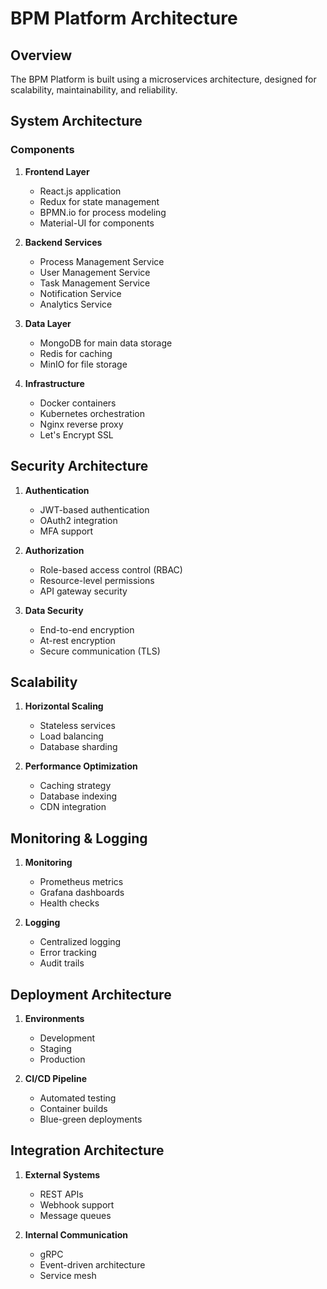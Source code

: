 # BPM Platform Architecture

## Overview

The BPM Platform is built using a microservices architecture, designed for scalability, maintainability, and reliability.

## System Architecture

### Components

1. **Frontend Layer**
   - React.js application
   - Redux for state management
   - BPMN.io for process modeling
   - Material-UI for components

2. **Backend Services**
   - Process Management Service
   - User Management Service
   - Task Management Service
   - Notification Service
   - Analytics Service

3. **Data Layer**
   - MongoDB for main data storage
   - Redis for caching
   - MinIO for file storage

4. **Infrastructure**
   - Docker containers
   - Kubernetes orchestration
   - Nginx reverse proxy
   - Let's Encrypt SSL

## Security Architecture

1. **Authentication**
   - JWT-based authentication
   - OAuth2 integration
   - MFA support

2. **Authorization**
   - Role-based access control (RBAC)
   - Resource-level permissions
   - API gateway security

3. **Data Security**
   - End-to-end encryption
   - At-rest encryption
   - Secure communication (TLS)

## Scalability

1. **Horizontal Scaling**
   - Stateless services
   - Load balancing
   - Database sharding

2. **Performance Optimization**
   - Caching strategy
   - Database indexing
   - CDN integration

## Monitoring & Logging

1. **Monitoring**
   - Prometheus metrics
   - Grafana dashboards
   - Health checks

2. **Logging**
   - Centralized logging
   - Error tracking
   - Audit trails

## Deployment Architecture

1. **Environments**
   - Development
   - Staging
   - Production

2. **CI/CD Pipeline**
   - Automated testing
   - Container builds
   - Blue-green deployments

## Integration Architecture

1. **External Systems**
   - REST APIs
   - Webhook support
   - Message queues

2. **Internal Communication**
   - gRPC
   - Event-driven architecture
   - Service mesh
